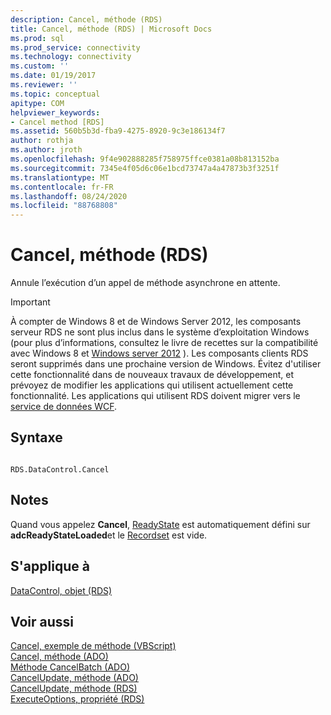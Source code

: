 ```yaml
---
description: Cancel, méthode (RDS)
title: Cancel, méthode (RDS) | Microsoft Docs
ms.prod: sql
ms.prod_service: connectivity
ms.technology: connectivity
ms.custom: ''
ms.date: 01/19/2017
ms.reviewer: ''
ms.topic: conceptual
apitype: COM
helpviewer_keywords:
- Cancel method [RDS]
ms.assetid: 560b5b3d-fba9-4275-8920-9c3e186134f7
author: rothja
ms.author: jroth
ms.openlocfilehash: 9f4e902888285f758975ffce0381a08b813152ba
ms.sourcegitcommit: 7345e4f05d6c06e1bcd73747a4a47873b3f3251f
ms.translationtype: MT
ms.contentlocale: fr-FR
ms.lasthandoff: 08/24/2020
ms.locfileid: "88768808"
---
```

# <a name="cancel-method-rds"></a>Cancel, méthode (RDS)
Annule l’exécution d’un appel de méthode asynchrone en attente.  
  
> [!IMPORTANT]
>  À compter de Windows 8 et de Windows Server 2012, les composants serveur RDS ne sont plus inclus dans le système d’exploitation Windows (pour plus d’informations, consultez le livre de recettes sur la compatibilité avec Windows 8 et [Windows server 2012](https://www.microsoft.com/download/details.aspx?id=27416) ). Les composants clients RDS seront supprimés dans une prochaine version de Windows. Évitez d'utiliser cette fonctionnalité dans de nouveaux travaux de développement, et prévoyez de modifier les applications qui utilisent actuellement cette fonctionnalité. Les applications qui utilisent RDS doivent migrer vers le [service de données WCF](https://go.microsoft.com/fwlink/?LinkId=199565).  
  
## <a name="syntax"></a>Syntaxe  
  
```  
  
RDS.DataControl.Cancel  
```  
  
## <a name="remarks"></a>Notes  
 Quand vous appelez **Cancel**, [ReadyState](./readystate-property-rds.md) est automatiquement défini sur **adcReadyStateLoaded**et le [Recordset](../ado-api/recordset-object-ado.md) est vide.  
  
## <a name="applies-to"></a>S'applique à  
 [DataControl, objet (RDS)](./datacontrol-object-rds.md)  
  
## <a name="see-also"></a>Voir aussi  
 [Cancel, exemple de méthode (VBScript)](./cancel-method-example-vbscript.md)   
 [Cancel, méthode (ADO)](../ado-api/cancel-method-ado.md)   
 [Méthode CancelBatch (ADO)](../ado-api/cancelbatch-method-ado.md)   
 [CancelUpdate, méthode (ADO)](../ado-api/cancelupdate-method-ado.md)   
 [CancelUpdate, méthode (RDS)](./cancelupdate-method-rds.md)   
 [ExecuteOptions, propriété (RDS)](./executeoptions-property-rds.md)